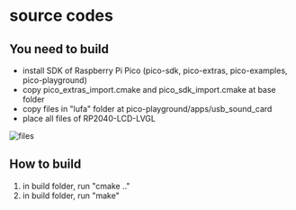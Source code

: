 # source codes

## You need to build

* install SDK of Raspberry Pi Pico (pico-sdk, pico-extras, pico-examples, pico-playground)
* copy pico_extras_import.cmake and pico_sdk_import.cmake at base folder
* copy files in "lufa" folder at pico-playground/apps/usb_sound_card
* place all files of RP2040-LCD-LVGL

![files](https://github.com/user-attachments/assets/1963072a-2002-4da3-898a-7093794df11e)

## How to build

1. in build folder, run "cmake .."
2. in build folder, run "make"
